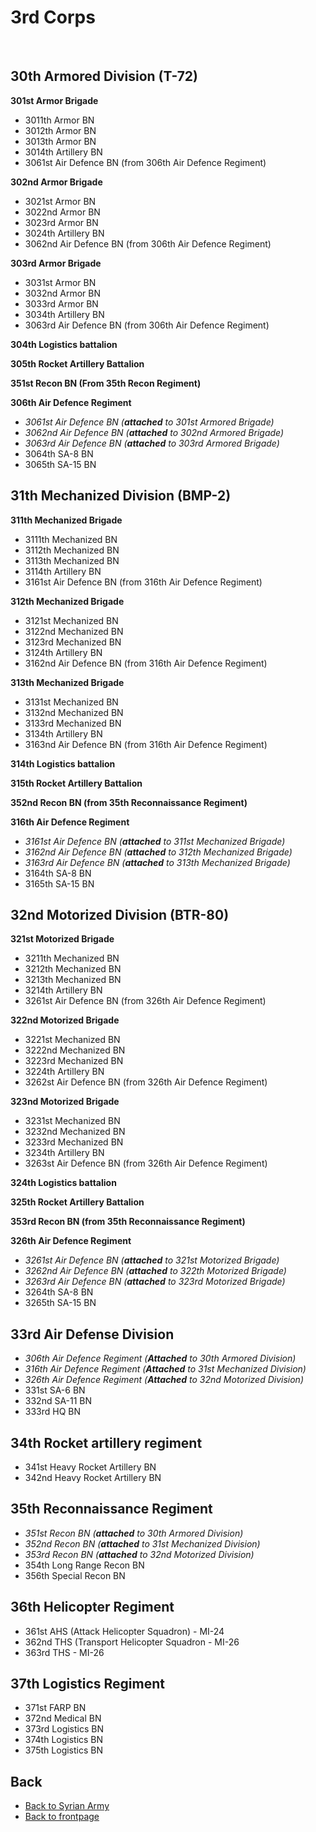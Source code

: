 # 3rd Corps 
<br>


## 30th Armored Division (T-72)
**301st Armor Brigade**
- 3011th Armor BN
- 3012th Armor BN
- 3013th Armor BN
- 3014th Artillery BN
- 3061st Air Defence BN  (from 306th Air Defence Regiment)

**302nd Armor Brigade**
- 3021st Armor BN
- 3022nd Armor BN
- 3023rd Armor BN
- 3024th Artillery BN
- 3062nd Air Defence BN  (from 306th Air Defence Regiment)

**303rd Armor Brigade**
- 3031st Armor BN
- 3032nd Armor BN
- 3033rd Armor BN
- 3034th Artillery BN
- 3063rd Air Defence BN  (from 306th Air Defence Regiment)

**304th Logistics battalion**

**305th Rocket Artillery Battalion**

**351st Recon BN (From 35th Recon Regiment)**

**306th Air Defence Regiment**
-  _3061st Air Defence BN  (**attached** to 301st Armored Brigade)_
- _3062nd Air Defence BN (**attached** to 302nd Armored Brigade)_
- _3063rd Air Defence BN (**attached** to 303rd Armored Brigade)_
- 3064th SA-8 BN
- 3065th SA-15 BN




## 31th Mechanized Division (BMP-2)
**311th Mechanized Brigade**
- 3111th Mechanized BN
- 3112th Mechanized BN
- 3113th Mechanized BN
- 3114th Artillery BN
- 3161st Air Defence BN  (from 316th Air Defence Regiment)

**312th Mechanized Brigade**
- 3121st Mechanized BN
- 3122nd Mechanized BN
- 3123rd Mechanized BN
- 3124th Artillery BN
- 3162nd Air Defence BN  (from 316th Air Defence Regiment)

**313th Mechanized Brigade**
- 3131st Mechanized BN
- 3132nd Mechanized BN
- 3133rd Mechanized BN
- 3134th Artillery BN
- 3163nd Air Defence BN  (from 316th Air Defence Regiment)

**314th Logistics battalion**

**315th Rocket Artillery Battalion**

**352nd Recon BN (from 35th Reconnaissance Regiment)**

**316th Air Defence Regiment**
-  _3161st Air Defence BN  (**attached** to 311st Mechanized Brigade)_
-  _3162nd Air Defence BN  (**attached** to 312th Mechanized Brigade)_
-  _3163rd Air Defence BN  (**attached** to 313th Mechanized Brigade)_
- 3164th SA-8 BN
- 3165th SA-15 BN




## 32nd Motorized Division (BTR-80)
**321st Motorized Brigade**
- 3211th Mechanized BN
- 3212th Mechanized BN
- 3213th Mechanized BN
- 3214th Artillery BN
- 3261st Air Defence BN  (from 326th Air Defence Regiment)

**322nd Motorized Brigade**
- 3221st Mechanized BN
- 3222nd Mechanized BN
- 3223rd Mechanized BN
- 3224th Artillery BN
- 3262st Air Defence BN  (from 326th Air Defence Regiment)

**323nd Motorized Brigade**
- 3231st Mechanized BN
- 3232nd Mechanized BN
- 3233rd Mechanized BN
- 3234th Artillery BN
- 3263st Air Defence BN  (from 326th Air Defence Regiment)

**324th Logistics battalion**

**325th Rocket Artillery Battalion**

**353rd Recon BN (from 35th Reconnaissance Regiment)**

**326th Air Defence Regiment**
- _3261st Air Defence BN  (**attached** to 321st Motorized Brigade)_
- _3262nd Air Defence BN  (**attached** to 322th Motorized Brigade)_
- _3263rd Air Defence BN  (**attached** to 323rd Motorized Brigade)_
- 3264th SA-8 BN
- 3265th SA-15 BN




## 33rd Air Defense Division
- _306th Air Defence Regiment (**Attached** to 30th Armored Division)_
-  _316th Air Defence Regiment (**Attached** to 31st Mechanized Division)_
-  _326th Air Defence Regiment (**Attached** to 32nd Motorized Division)_
- 331st SA-6 BN
- 332nd SA-11 BN
- 333rd HQ BN




## 34th Rocket artillery regiment
- 341st Heavy Rocket Artillery BN
- 342nd Heavy Rocket Artillery BN




## 35th Reconnaissance Regiment
- _351st Recon BN (**attached** to 30th Armored Division)_
- _352nd Recon BN (**attached** to 31st Mechanized Division)_
- _353rd Recon BN (**attached** to 32nd Motorized Division)_
- 354th Long Range Recon BN
- 356th Special Recon BN




## 36th Helicopter Regiment
- 361st AHS (Attack Helicopter Squadron) - MI-24
- 362nd THS (Transport Helicopter Squadron - MI-26
- 363rd THS - MI-26




## 37th Logistics Regiment
- 371st FARP BN
- 372nd Medical BN
- 373rd Logistics BN
- 374th Logistics BN
- 375th Logistics BN
 




## Back
- [Back to Syrian Army](/OPAR-Brief/INTELLIGENCE/Syrian_Army.html) 
- [Back to frontpage](https://132nd-vwing.github.io/OPAR-Brief/)
 